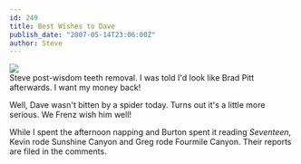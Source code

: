 ```yaml
---
id: 249
title: Best Wishes to Dave
publish_date: "2007-05-14T23:06:00Z"
author: Steve
---
```

![](http://www.flagstafffrenzy.org/wp-content/uploads/2007/05/DSCF0286.JPG)  
Steve post-wisdom teeth removal. I was told I'd look like Brad Pitt afterwards. I want my money back!

Well, Dave wasn't bitten by a spider today. Turns out it's a little more serious. We Frenz wish him well!

While I spent the afternoon napping and Burton spent it reading _Seventeen_, Kevin rode Sunshine Canyon and Greg rode Fourmile Canyon. Their reports are filed in the comments.
